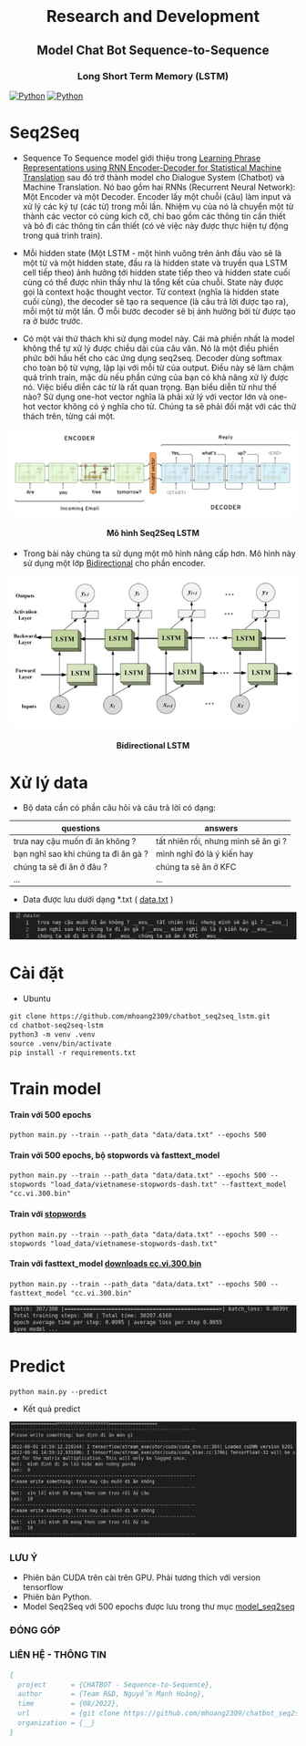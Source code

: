 <div align="center"><br />

<h1>Research and Development</h1>
<h2>Model Chat Bot Sequence-to-Sequence</h2>
<h3 align="center">Long Short Term Memory (LSTM)</h3>
</div>

[![Python](https://img.shields.io/badge/python-3.8%20%7C%203.9-blue)](https://www.python.org/downloads/release/python-3913/)
[![Python](https://img.shields.io/badge/Tensorflow-2.6.0-critical)](https://tensorflow.org/) 

# Seq2Seq
- Sequence To Sequence model  giới thiệu trong [Learning Phrase Representations using RNN Encoder-Decoder for Statistical Machine Translation](http://arxiv.org/abs/1406.1078) sau đó trở thành model cho Dialogue System (Chatbot) và Machine Translation. Nó bao gồm hai RNNs (Recurrent Neural Network): Một Encoder và một Decoder. Encoder lấy một chuỗi (câu) làm input và xử lý các ký tự (các từ) trong mỗi lần. Nhiệm vụ của nó là chuyển một từ thành các vector có cùng kích cỡ, chỉ bao gồm các thông tin cần thiết và bỏ đi các thông tin cần thiết (có vẻ việc này được thực hiện tự động trong quá trình train).


- Mỗi hidden state (Một LSTM - một hình vuông trên ảnh đầu vào sẽ là một từ và một hidden state, đầu ra là hidden state và truyền qua LSTM cell tiếp theo) ảnh hưởng tới hidden state tiếp theo và hidden state cuối cùng có thể được nhìn thấy như là tổng kết của chuỗi. State này được gọi là context hoặc thought vector. Từ context (nghĩa là hidden state cuối cùng), the decoder sẽ tạo ra sequence (là câu trả lời được tạo ra), mỗi một từ một lần. Ở mỗi bước decoder sẽ bị ảnh hưởng bởi từ được tạo ra ở bước trước.


- Có một vài thử thách khi sử dụng model này. Cái mà phiền nhất là model không thể tự xử lý được chiều dài của câu văn. Nó là một điều phiền phức bởi hầu hết cho các ứng dụng seq2seq. Decoder dùng softmax cho toàn bộ từ vựng, lặp lại với mỗi từ của output. Điều này sẽ làm chậm quá trình train, mặc dù nếu phần cứng của bạn có khả năng xử lý được nó. Việc biểu diễn các từ là rất quan trọng. Bạn biểu diễn từ như thế nào? Sử dụng one-hot vector nghĩa là phải xử lý với vector lớn và one-hot vector không có ý nghĩa cho từ. Chúng ta sẽ phải đối mặt với các thử thách trên, từng cái một.
<div align="center">
  <img src="README_IMG/seq2seq_3.png?raw=true" alt="Mo hinh Seq2Seq"/>
  <h4>Mô hình Seq2Seq LSTM</h4>
</div>

- Trong bài này chúng ta sử dụng một mô hình nâng cấp hơn. Mô hình này sử dụng một lớp [Bidirectional](https://www.tensorflow.org/api_docs/python/tf/keras/layers/Bidirectional) cho phần encoder.
<div align="center">
  <img src="README_IMG/Deep-Dive-into-Bidirectional-LSTM-i2tutorials.jpg?raw=true" alt="Bidirectional LSTM"/>
  <h4>Bidirectional LSTM</h4>
</div>

# Xử lý data
- Bộ data cần có phần câu hỏi và câu trả lời có dạng:

|questions|answers|
| ------ | ------ |
|trưa nay cậu muốn đi ăn không ?|tất nhiên rồi, nhưng mình sẽ ăn gì ?|
|bạn nghĩ sao khi chúng ta đi ăn gà ?|mình nghĩ đó là ý kiến hay|
|chúng ta sẽ đi ăn ở đâu ?|chúng ta sẽ ăn ở KFC|
|...|...|

- Data được lưu dưới dạng *.txt  ( [data.txt](data/data.txt) )
<div>
  <img src="README_IMG/Screenshot from 2022-08-01 15-19-39.png?raw=true" alt="Data"/>
</div>

# Cài đặt

- Ubuntu
```ssh
git clone https://github.com/mhoang2309/chatbot_seq2seq_lstm.git
cd chatbot-seq2seq-lstm
python3 -m venv .venv
source .venv/bin/activate
pip install -r requirements.txt
```

# Train model

#### Train với 500 epochs

```ssh
python main.py --train --path_data "data/data.txt" --epochs 500
```
#### Train với 500 epochs, bộ stopwords và fasttext_model
```ssh
python main.py --train --path_data "data/data.txt" --epochs 500 --stopwords "load_data/vietnamese-stopwords-dash.txt" --fasttext_model "cc.vi.300.bin"
```
#### Train với [stopwords](load_data/vietnamese-stopwords-dash.txt)
```ssh
python main.py --train --path_data "data/data.txt" --epochs 500 --stopwords "load_data/vietnamese-stopwords-dash.txt"
```
#### Train với fasttext_model [downloads cc.vi.300.bin](https://dl.fbaipublicfiles.com/fasttext/vectors-crawl/cc.vi.300.bin.gz)
```ssh
python main.py --train --path_data "data/data.txt" --epochs 500 --fasttext_model "cc.vi.300.bin"
```


<div>
  <img src="README_IMG/Screenshot from 2022-08-01 16-29-05.png?raw=true" alt="Training"/>
</div>

# Predict

```ssh
python main.py --predict
```
- Kết quả predict
<div>
  <img src="README_IMG/Screenshot from 2022-08-01 16-28-30.png?raw=true" alt="Predict"/>
</div>

### LƯU Ý

- Phiên bản CUDA trên cài trên GPU. Phải tương thích với version tensorflow
- Phiên bản Python.
- Model Seq2Seq với 500 epochs được lưu trong thư mục [model_seq2seq](model_seq2seq/)
### ĐÓNG GÓP

### LIÊN HỆ - THÔNG TIN

```BibTeX
{
  project      = {CHATBOT - Sequence-to-Sequence},
  author       = {Team R&D, Nguyễn Mạnh Hoàng},
  time         = {08/2022},
  url          = {git clone https://github.com/mhoang2309/chatbot_seq2seq_lstm.git},
  organization = {__}
}
```
